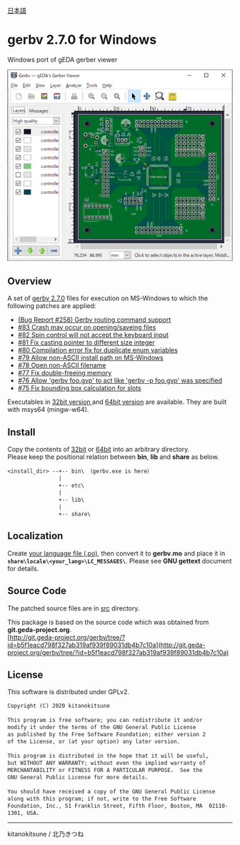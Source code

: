 [日本語](./README_jp.md)  

# gerbv 2.7.0 for Windows
Windows port of gEDA gerber viewer
  
<img src="./sample.png" width="600px" alt="gerbv" title="gerbv">

## Overview
A set of [gerbv 2.7.0](https://sourceforge.net/projects/gerbv/files/gerbv/gerbv-2.7.0/ ) files for execution on MS-Windows to which the following patches are applied:

+ [(Bug Report #258) Gerbv routing command support](https://sourceforge.net/p/gerbv/bugs/258/ )
+ [#83 Crash may occur on opening/saveing files](https://sourceforge.net/p/gerbv/patches/83/ )
+ [#82 Spin control will not accept the keyboard input](https://sourceforge.net/p/gerbv/patches/82/ )
+ [#81 Fix casting pointer to different size integer](https://sourceforge.net/p/gerbv/patches/81/ )
+ [#80 Compilation error fix for duplicate enum variables](https://sourceforge.net/p/gerbv/patches/80/ )
+ [#79 Allow non-ASCII install path on MS-Windows](https://sourceforge.net/p/gerbv/patches/79/ )
+ [#78 Open non-ASCII filename](https://sourceforge.net/p/gerbv/patches/78/ )
+ [#77 Fix double-freeing memory](https://sourceforge.net/p/gerbv/patches/77/ )
+ [#76 Allow 'gerbv foo.gvp' to act like 'gerbv -p foo.gvp' was specified](https://sourceforge.net/p/gerbv/patches/76/ )
+ [#75 Fix bounding box calculation for slots](https://sourceforge.net/p/gerbv/patches/75/ )


Executables in [32bit version ](./32bit) and [64bit version](./64bit) are available.
They are built with msys64 (mingw-w64).  


## Install
Copy the contents of [32bit](./32bit) or [64bit](./64bit) into an arbitrary directory.  
Please keep the positional relation between **bin**, **lib** and **share** as below.  
```TEXT
<install_dir> --+-- bin\ （gerbv.exe is here）
                |
                +-- etc\
                |
                +-- lib\
                |
                +-- share\
```  


## Localization
Create [your language file (.po)](./src/po), then convert it to **gerbv.mo** and place it in  **`share\locale\<your_lang>\LC_MESSAGES\`**.  Please see **GNU gettext** document for details.


## Source Code
The patched source files are in [src](./src) directory.  

This package is based on the source code which was obtained from **git.geda-project.org**.  
[http://git.geda-project.org/gerbv/tree/?id=b5f1eacd798f327ab319af939f89031db4b7c10a](http://git.geda-project.org/gerbv/tree/?id=b5f1eacd798f327ab319af939f89031db4b7c10a)  





## License
This software is distributed under GPLv2.
```TEXT
Copyright (C) 2020 kitanokitsune

This program is free software; you can redistribute it and/or
modify it under the terms of the GNU General Public License
as published by the Free Software Foundation; either version 2
of the License, or (at your option) any later version.

This program is distributed in the hope that it will be useful,
but WITHOUT ANY WARRANTY; without even the implied warranty of
MERCHANTABILITY or FITNESS FOR A PARTICULAR PURPOSE.  See the
GNU General Public License for more details.

You should have received a copy of the GNU General Public License
along with this program; if not, write to the Free Software
Foundation, Inc., 51 Franklin Street, Fifth Floor, Boston, MA  02110-1301, USA.
```
---
kitanokitsune / 北乃きつね
